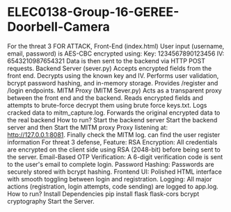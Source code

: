 # ELEC0138-Group-16-GEREE-Doorbell-Camera
For the threat 3
FOR ATTACK,
Front-End (index.html)
User input (username, email, password) is AES-CBC encrypted using:
Key: 1234567890123456
IV: 6543210987654321
Data is then sent to the backend via HTTP POST requests.
Backend Server (sever.py)
Accepts encrypted fields from the front end.
Decrypts using the known key and IV.
Performs user validation, bcrypt password hashing, and in-memory storage.
Provides /register and /login endpoints.
MITM Proxy (MITM Sever.py)
Acts as a transparent proxy between the front end and the backend.
Reads encrypted fields and attempts to brute-force decrypt them using brute force keys.txt.
Logs cracked data to mitm_capture.log.
Forwards the original encrypted data to the real backend
How to run? Start the backend server Start the backend server and then Start the MITM proxy Proxy listening at: http://127.0.0.1:8081.
Finally check the MITM log. can find the user register information 
For threat 3 defense,
Feature:
RSA Encryption: All credentials are encrypted on the client side using RSA (2048-bit) before being sent to the server.
Email-Based OTP Verification: A 6-digit verification code is sent to the user's email to complete login.
Password Hashing: Passwords are securely stored with bcrypt hashing.
Frontend UI: Polished HTML interface with smooth toggling between login and registration.
Logging: All major actions (registration, login attempts, code sending) are logged to app.log.
How to run?  Install Dependencies pip install flask flask-cors bcrypt cryptography Start the Server.
